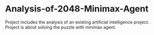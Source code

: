 # Analysis-of-2048-Minimax-Agent
Project includes the analysis of an existing artificial intelligence project. Project is about solving the puzzle with minimax agent.
